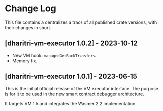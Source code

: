 # Change Log

This file contains a centralizes a trace of all published crate versions, with their changes in short.

## [dharitri-vm-executor 1.0.2] - 2023-10-12
- New VM hook: `managedGetBackTransfers`.
- Memory fix.

## [dharitri-vm-executor 1.0.1] - 2023-06-15
This is the initial official release of the VM executor interface. The purpose is for it to be used in the new smart contract debugger architecture.

It targets VM 1.5 and integrates the Wasmer 2.2 implementation.
